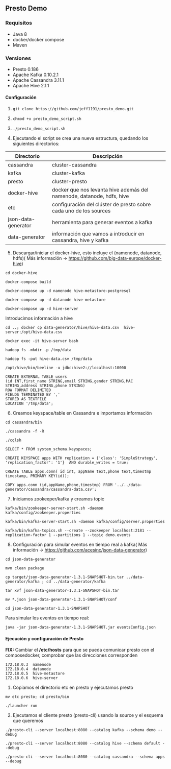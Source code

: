 ## Presto Demo

### Requisitos
- Java 8
- docker/docker compose
- Maven

### Versiones
- Presto 0.186
- Apache Kafka 0.10.2.1
- Apache Cassandra 3.11.1
- Apache Hive 2.1.1 

#### Configuración

1. `git clone https://github.com/jeff1191/presto_demo.git`

2. `chmod +x presto_demo_script.sh`

3. `./presto_demo_script.sh`

4. Ejecutando el script se crea una nueva estructura, quedando los siguientes directorios:

|Directorio | Descripción |  
|------------- |------------- |
|cassandra| cluster-cassandra| 
|kafka | cluster-kafka | 
|presto | cluster-presto |  
|docker-hive | docker que nos levanta hive además del namenode, datanode, hdfs, hive |
|etc | configuración del clúster de presto sobre cada uno de los sources | 
|json-data-generator | herramienta para generar eventos a kafka |
|data-generator | información que vamos a introducir en cassandra, hive y kafka | 

5. Descargar/iniciar el docker-hive, esto incluye el (namenode, datanode, hdfs)( Más información -> https://github.com/big-data-europe/docker-hive)

`cd docker-hive`

`docker-compose build`

`docker-compose up -d namenode hive-metastore-postgresql`

`docker-compose up -d datanode hive-metastore`

`docker-compose up -d hive-server`

Introducimos información a hive
 
`cd ..; docker cp data-generator/hive/hive-data.csv  hive-server:/opt/hive-data.csv`

`docker exec -it hive-server bash`

`hadoop fs -mkdir -p /tmp/data`

`hadoop fs -put hive-data.csv /tmp/data`

`/opt/hive/bin/beeline -u jdbc:hive2://localhost:10000`

```
CREATE EXTERNAL TABLE users
(id INT,first_name STRING,email STRING,gender STRING,MAC STRING,address STRING,phone STRING)
ROW FORMAT DELIMITED
FIELDS TERMINATED BY ','
STORED AS TEXTFILE
LOCATION '/tmp/data';
```
6. Creamos keyspace/table en Cassandra e importamos información
 
 `cd cassandra/bin`
 
 `./cassandra -f -R`
 
 `./cqlsh`
 
 `SELECT * FROM system_schema.keyspaces;`
 
 ```
 CREATE KEYSPACE apps WITH replication = {'class': 'SimpleStrategy', 'replication_factor': '1'}  AND durable_writes = true;
``` 
  ```
CREATE TABLE apps.conn( id int, appName text,phone text,timestmp timestamp, PRIMARY KEY(id));  
   ```
  ```
COPY apps.conn (id,appName,phone,timestmp) FROM '../../data-generator/cassandra/cassandra-data.csv';
 ```
7. Iniciamos zookeeper/kafka y creamos topic

`kafka/bin/zookeeper-server-start.sh -daemon kafka/config/zookeeper.properties`

`kafka/bin/kafka-server-start.sh -daemon kafka/config/server.properties`

`kafka/bin/kafka-topics.sh --create --zookeeper localhost:2181 --replication-factor 1 --partitions 1 --topic demo.events`

8. Configuración para simular eventos en tiempo real a kafka( Más información -> https://github.com/acesinc/json-data-generator)

`cd json-data-generator`

`mvn clean package`

`cp target/json-data-generator-1.3.1-SNAPSHOT-bin.tar ../data-generator/kafka ; cd ../data-generator/kafka`

`tar xvf json-data-generator-1.3.1-SNAPSHOT-bin.tar`

`mv *.json json-data-generator-1.3.1-SNAPSHOT/conf`

`cd json-data-generator-1.3.1-SNAPSHOT`

Para simular los eventos en tiempo real: 

`java -jar json-data-generator-1.3.1-SNAPSHOT.jar eventsConfig.json`


#### Ejecución y configuración de Presto

**FIX:** Cambiar el **/etc/hosts** para que se pueda comunicar presto con el composedocker, comprobar que las direcciones corresponden 
```
172.18.0.3	namenode
172.18.0.4	datanode
172.18.0.5	hive-metastore
172.18.0.6	hive-server
```
1. Copiamos el directorio etc en presto y ejecutamos presto
 
`mv etc presto; cd presto/bin`

`./launcher run`

2. Ejecutamos el cliente presto (presto-cli) usando la source y el esquema que queremos
 
`./presto-cli --server localhost:8080 --catalog kafka --schema demo --debug`

`./presto-cli --server localhost:8080 --catalog hive --schema default --debug`

`./presto-cli --server localhost:8080 --catalog cassandra --schema apps --debug`